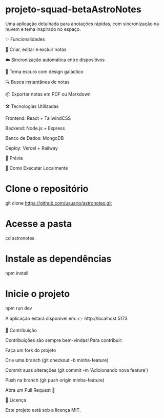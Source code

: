 # projeto-squad-betaAstroNotes

Uma aplicação detalhada para anotações rápidas, com sincronização na nuvem e tema inspirado no espaço.

✨ Funcionalidades

📝 Criar, editar e excluir notas

☁️ Sincronização automática entre dispositivos

🌙 Tema escuro com design galáctico

🔍 Busca instantânea de notas

📦 Exportar notas em PDF ou Markdown

🛠️ Tecnologias Utilizadas

Frontend: React + TailwindCSS

Backend: Node.js + Express

Banco de Dados: MongoDB

Deploy: Vercel + Railway

📸 Prévia

🚦 Como Executar Localmente
# Clone o repositório
git clone https://github.com/usuario/astronotes.git

# Acesse a pasta
cd astronotes

# Instale as dependências
npm install

# Inicie o projeto
npm run dev


A aplicação estará disponível em:
👉 http://localhost:5173

🤝 Contribuição

Contribuições são sempre bem-vindas!
Para contribuir:

Faça um fork do projeto

Crie uma branch (git checkout -b minha-feature)

Commit suas alterações (git commit -m 'Adicionando nova feature')

Push na branch (git push origin minha-feature)

Abra um Pull Request 🚀

📜 Licença

Este projeto está sob a licença MIT.
